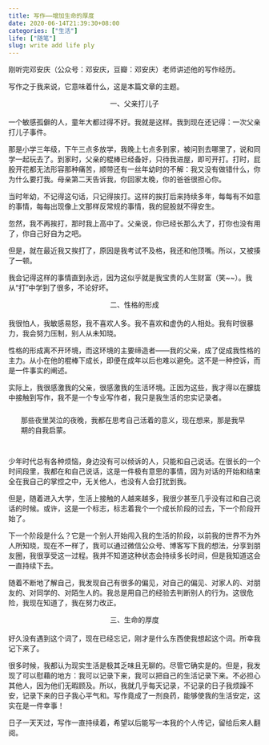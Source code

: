 ```yaml
---
title: 写作——增加生命的厚度
date: 2020-06-14T21:39:30+08:00
categories: ["生活"]
life: ["随笔"]
slug: write add life ply
---
```


刚听完邓安庆（公众号：邓安庆，豆瓣：邓安庆）老师讲述他的写作经历。

写作之于我来说，它意味着什么，这是本篇文章的主题。

<center>一、父亲打儿子</center>
<br>
一个敏感孤僻的人，童年大都过得不好。我就是这样。我到现在还记得：一次父亲打儿子事件。

那是小学三年级，下午三点多放学，我晚上七点多到家，被问到去哪里了，说和同学一起玩去了。到家时，父亲的棍棒已经备好，只待我进屋，即可开打。打时，屁股开花都无法形容那种痛苦，顺带还有一丝年幼时的不解：我又没有做错什么，你为什么要打我。母亲第二天告诉我，你回家太晚，你的爸爸很担心你。

当时年幼，不记得这句话，只记得挨打。这样的挨打后来持续多年，每每有不如意的事情，每每出现像上文那样反常规的事情，我的屁股就不得安生。

忽然，我不再挨打，那时我上高中了。父亲说，你已经长那么大了，打你也没有用了，你自己好自为之吧。

但是，就在最近我又挨打了，原因是我考试不及格，我还和他顶嘴。所以，又被揍了一顿。

我会记得这样的事情直到永远，因为这似乎就是我宝贵的人生财富（笑~~）。我从“打”中学到了很多，不论好坏。

<center>二、性格的形成</center>
<br>
我很怕人，我敏感易怒，我不喜欢人多。我不喜欢和虚伪的人相处。我有时很暴力，我会努力压制，别人从未知晓。

性格的形成离不开环境，而这环境的主要缔造者——我的父亲，成了促成我性格的主力。从小在他的棍棒下成长，即便在成年以后也难以避免。这不是一种控诉，而是一件事实的阐述。

实际上，我很感激我的父亲，很感激我的生活环境。正因为这些，我才得以在朦胧中接触到写作，我不是一个专业写作者，我只是我生活的忠实记录者。

<div class="mytag">
<p style="margin:25px">那些夜里哭泣的夜晚，我都在思考自己活着的意义，现在想来，那是我早期的自我启蒙。
</p>
</div>
<br>少年时代总有各种烦恼，身边没有可以倾诉的人，只能和自己说话。在很长的一个时间段里，我都在和自己说话，这是一件极有意思的事情，因为对话的开始和结束全在我自己的掌控之中，无关他人，也没有人会打扰到我。

但是，随着进入大学，生活上接触的人越来越多，我很少甚至几乎没有过和自己说话的时候。或许，这是一个标志，标志着我个一个成长阶段的过去，下一个阶段开始了。

下一个阶段是什么？它是一个别人开始闯入我的生活的阶段，以前我的世界不为外人所知晓，现在不一样了，我可以通过微信公众号、博客写下我的想法，分享到朋友圈，我很享受这一过程。我并不知道这种状态会持续多长时间，但是我知道这会一直持续下去。

随着不断地了解自己，我发现自己有很多的偏见，对自己的偏见、对家人的、对朋友的、对同学的、对陌生人的。我总是用自己的经验去判断别人的行为。这很危险，我现在知道了，我在努力改正。

<center>三、生命的厚度</center>
<br>
好久没有遇到这个词了，现在已经忘记，刚才是什么东西使我想起这个词。所幸我记下来了。

很多时候，我都认为现实生活是极其乏味且无聊的。尽管它确实是的。但是，我发现了可以慰藉的地方：我可以记录下来，我可以把自己的生活记录下来。不必担心其他人，因为他们无暇顾及。所以，我就几乎每天记录，不记录的日子我烦躁不安，记录下来的日子我心平气和。写作竟成了一剂良药，能够使我的生活安定，这实在是一件幸事！

日子一天天过，写作一直持续着，希望以后能写一本我的个人传记，留给后来人翻阅。